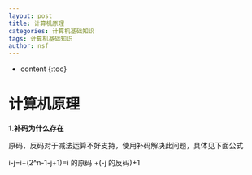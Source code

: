 ```yaml
---
layout: post
title: 计算机原理
categories: 计算机基础知识
tags: 计算机基础知识
author: nsf
---
```


* content
{:toc}

# 计算机原理

**1.补码为什么存在**




原码，反码对于减法运算不好支持，使用补码解决此问题，具体见下面公式



i-j=i+(2^n-1-j+1)=i 的原码 +(-j 的反码)+1
